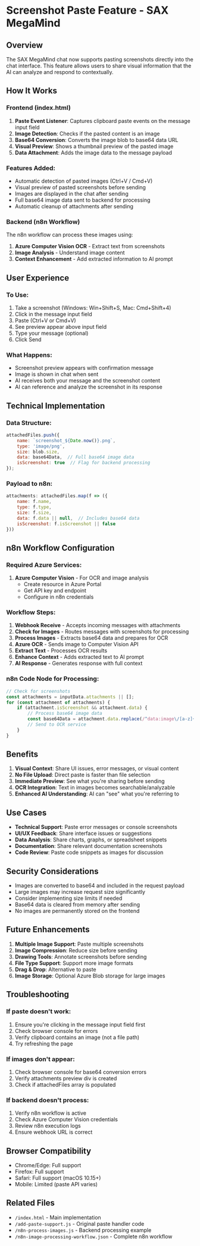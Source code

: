 # Screenshot Paste Feature - SAX MegaMind

## Overview
The SAX MegaMind chat now supports pasting screenshots directly into the chat interface. This feature allows users to share visual information that the AI can analyze and respond to contextually.

## How It Works

### Frontend (index.html)
1. **Paste Event Listener**: Captures clipboard paste events on the message input field
2. **Image Detection**: Checks if the pasted content is an image
3. **Base64 Conversion**: Converts the image blob to base64 data URL
4. **Visual Preview**: Shows a thumbnail preview of the pasted image
5. **Data Attachment**: Adds the image data to the message payload

### Features Added:
- Automatic detection of pasted images (Ctrl+V / Cmd+V)
- Visual preview of pasted screenshots before sending
- Images are displayed in the chat after sending
- Full base64 image data sent to backend for processing
- Automatic cleanup of attachments after sending

### Backend (n8n Workflow)
The n8n workflow can process these images using:

1. **Azure Computer Vision OCR** - Extract text from screenshots
2. **Image Analysis** - Understand image content
3. **Context Enhancement** - Add extracted information to AI prompt

## User Experience

### To Use:
1. Take a screenshot (Windows: Win+Shift+S, Mac: Cmd+Shift+4)
2. Click in the message input field
3. Paste (Ctrl+V or Cmd+V)
4. See preview appear above input field
5. Type your message (optional)
6. Click Send

### What Happens:
- Screenshot preview appears with confirmation message
- Image is shown in chat when sent
- AI receives both your message and the screenshot content
- AI can reference and analyze the screenshot in its response

## Technical Implementation

### Data Structure:
```javascript
attachedFiles.push({
    name: `screenshot_${Date.now()}.png`,
    type: 'image/png',
    size: blob.size,
    data: base64Data,  // Full base64 image data
    isScreenshot: true  // Flag for backend processing
});
```

### Payload to n8n:
```javascript
attachments: attachedFiles.map(f => ({
    name: f.name,
    type: f.type,
    size: f.size,
    data: f.data || null,  // Includes base64 data
    isScreenshot: f.isScreenshot || false
}))
```

## n8n Workflow Configuration

### Required Azure Services:
1. **Azure Computer Vision** - For OCR and image analysis
   - Create resource in Azure Portal
   - Get API key and endpoint
   - Configure in n8n credentials

### Workflow Steps:
1. **Webhook Receive** - Accepts incoming messages with attachments
2. **Check for Images** - Routes messages with screenshots for processing
3. **Process Images** - Extracts base64 data and prepares for OCR
4. **Azure OCR** - Sends image to Computer Vision API
5. **Extract Text** - Processes OCR results
6. **Enhance Context** - Adds extracted text to AI prompt
7. **AI Response** - Generates response with full context

### n8n Code Node for Processing:
```javascript
// Check for screenshots
const attachments = inputData.attachments || [];
for (const attachment of attachments) {
    if (attachment.isScreenshot && attachment.data) {
        // Process base64 image data
        const base64Data = attachment.data.replace(/^data:image\/[a-z]+;base64,/, '');
        // Send to OCR service
    }
}
```

## Benefits

1. **Visual Context**: Share UI issues, error messages, or visual content
2. **No File Upload**: Direct paste is faster than file selection
3. **Immediate Preview**: See what you're sharing before sending
4. **OCR Integration**: Text in images becomes searchable/analyzable
5. **Enhanced AI Understanding**: AI can "see" what you're referring to

## Use Cases

- **Technical Support**: Paste error messages or console screenshots
- **UI/UX Feedback**: Share interface issues or suggestions
- **Data Analysis**: Share charts, graphs, or spreadsheet snippets
- **Documentation**: Share relevant documentation screenshots
- **Code Review**: Paste code snippets as images for discussion

## Security Considerations

- Images are converted to base64 and included in the request payload
- Large images may increase request size significantly
- Consider implementing size limits if needed
- Base64 data is cleared from memory after sending
- No images are permanently stored on the frontend

## Future Enhancements

1. **Multiple Image Support**: Paste multiple screenshots
2. **Image Compression**: Reduce size before sending
3. **Drawing Tools**: Annotate screenshots before sending
4. **File Type Support**: Support more image formats
5. **Drag & Drop**: Alternative to paste
6. **Image Storage**: Optional Azure Blob storage for large images

## Troubleshooting

### If paste doesn't work:
1. Ensure you're clicking in the message input field first
2. Check browser console for errors
3. Verify clipboard contains an image (not a file path)
4. Try refreshing the page

### If images don't appear:
1. Check browser console for base64 conversion errors
2. Verify attachments preview div is created
3. Check if attachedFiles array is populated

### If backend doesn't process:
1. Verify n8n workflow is active
2. Check Azure Computer Vision credentials
3. Review n8n execution logs
4. Ensure webhook URL is correct

## Browser Compatibility

- Chrome/Edge: Full support
- Firefox: Full support
- Safari: Full support (macOS 10.15+)
- Mobile: Limited (paste API varies)

## Related Files

- `/index.html` - Main implementation
- `/add-paste-support.js` - Original paste handler code
- `/n8n-process-images.js` - Backend processing example
- `/n8n-image-processing-workflow.json` - Complete n8n workflow